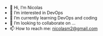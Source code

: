 - 👋 Hi, I’m Nicolas
- 👀 I’m interested in DevOps
- 🌱 I’m currently learning DevOps and coding
- 💞️ I’m looking to collaborate on ...
- 📫 How to reach me: nicolasm2@gmail.com
